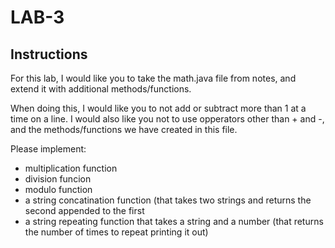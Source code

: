 # LAB-3

## Instructions
For this lab, I would like you to take the math.java file from notes, and extend it with additional methods/functions.

When doing this, I would like you to not add or subtract more than 1 at a time on a line.  I would also like you not to use opperators other than + and -, and the methods/functions we have created in this file.


Please implement:
* multiplication function
* division funcion
* modulo function
* a string concatination function (that takes two strings and returns the second appended to the first
* a string repeating function that takes a string and a number (that returns the number of times to repeat printing it out)
